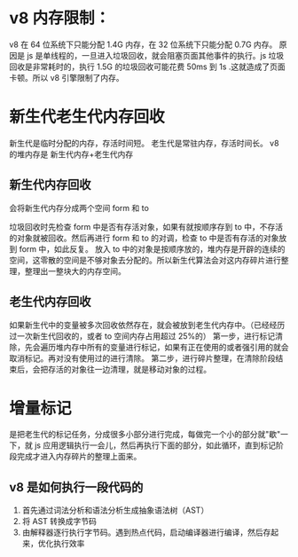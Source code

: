 # v8 内存限制：

v8 在 64 位系统下只能分配 1.4G 内存，在 32 位系统下只能分配 0.7G 内存。
原因是 js 是单线程的，一旦进入垃圾回收，就会阻塞页面其他事件的执行。js 垃圾回收是非常耗时的，执行 1.5G 的垃圾回收可能花费 50ms 到 1s .这就造成了页面卡顿。所以 v8 引擎限制了内存。

# 新生代老生代内存回收

新生代是临时分配的内存，存活时间短。
老生代是常驻内存，存活时间长。
v8 的堆内存是 新生代内存+老生代内存

## 新生代内存回收

会将新生代内存分成两个空间 form 和 to

垃圾回收时先检查 form 中是否有存活对象，如果有就按顺序存到 to 中，不存活的对象就被回收。然后再进行 form 和 to 的对调，检查 to 中是否有存活的对象放到 form 中，如此反复。
放入 to 中的对象是按顺序放的，堆内存是开辟的连续的空间，这零散的空间是不够对象去分配的。所以新生代算法会对这内存碎片进行整理，整理出一整块大的内存空间。

## 老生代内存回收

如果新生代中的变量被多次回收依然存在，就会被放到老生代内存中。（已经经历过一次新生代回收的，或者 to 空间内存占用超过 25%的）
第一步，进行标记清除，先会遍历堆内存中所有的变量进行标记，如果有正在使用的或者强引用的就会取消标记。再对没有使用过的进行清除。
第二步，进行碎片整理，在清除阶段结束后，会把存活的对象往一边清理，就是移动对象的过程。

# 增量标记

是把老生代的标记任务，分成很多小部分进行完成，每做完一个小的部分就"歇"一下，就 js 应用逻辑执行一会儿，然后再执行下面的部分，如此循环，直到标记阶段完成才进入内存碎片的整理上面来。

## v8 是如何执行一段代码的

1. 首先通过词法分析和语法分析生成抽象语法树（AST）
2. 将 AST 转换成字节码
3. 由解释器逐行执行字节码。遇到热点代码，启动编译器进行编译，然后存起来，优化执行效率
